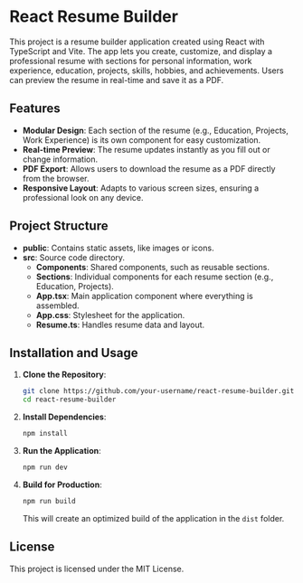 
# React Resume Builder

This project is a resume builder application created using React with TypeScript and Vite. The app lets you create, customize, and display a professional resume with sections for personal information, work experience, education, projects, skills, hobbies, and achievements. Users can preview the resume in real-time and save it as a PDF.

## Features

- **Modular Design**: Each section of the resume (e.g., Education, Projects, Work Experience) is its own component for easy customization.
- **Real-time Preview**: The resume updates instantly as you fill out or change information.
- **PDF Export**: Allows users to download the resume as a PDF directly from the browser.
- **Responsive Layout**: Adapts to various screen sizes, ensuring a professional look on any device.

## Project Structure

- **public**: Contains static assets, like images or icons.
- **src**: Source code directory.
  - **Components**: Shared components, such as reusable sections.
  - **Sections**: Individual components for each resume section (e.g., Education, Projects).
  - **App.tsx**: Main application component where everything is assembled.
  - **App.css**: Stylesheet for the application.
  - **Resume.ts**: Handles resume data and layout.

## Installation and Usage

1. **Clone the Repository**:
   ```bash
   git clone https://github.com/your-username/react-resume-builder.git
   cd react-resume-builder
   ```

2. **Install Dependencies**:
   ```bash
   npm install
   ```

3. **Run the Application**:
   ```bash
   npm run dev
   ```

4. **Build for Production**:
   ```bash
   npm run build
   ```
   This will create an optimized build of the application in the `dist` folder.

## License

This project is licensed under the MIT License.
